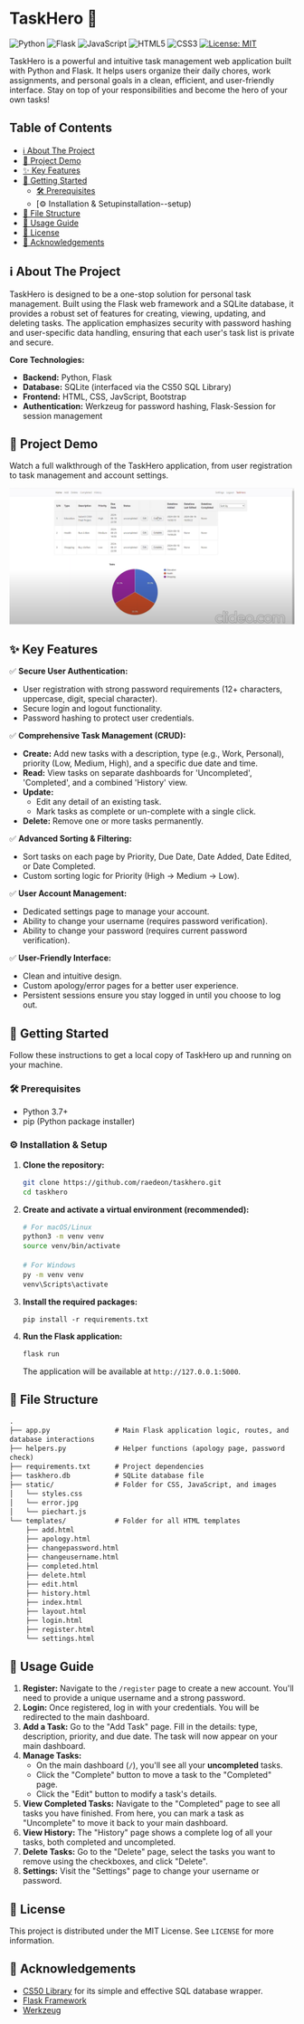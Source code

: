 # TaskHero 🦸

![Python](https://img.shields.io/badge/Python-3.7%2B-blue?style=for-the-badge&logo=python&logoColor=white)
![Flask](https://img.shields.io/badge/Flask-2.x-black?style=for-the-badge&logo=flask)
![JavaScript](https://img.shields.io/badge/JavaScript-F7DF1E?style=for-the-badge&logo=javascript&logoColor=black)
![HTML5](https://img.shields.io/badge/HTML5-E34F26?style=for-the-badge&logo=html5&logoColor=white)
![CSS3](https://img.shields.io/badge/CSS3-1572B6?style=for-the-badge&logo=css3&logoColor=white)
[![License: MIT](https://img.shields.io/badge/License-MIT-yellow?style=for-the-badge)](https://opensource.org/licenses/MIT)

TaskHero is a powerful and intuitive task management web application built with Python and Flask. It helps users organize their daily chores, work assignments, and personal goals in a clean, efficient, and user-friendly interface. Stay on top of your responsibilities and become the hero of your own tasks!

## Table of Contents
- [ℹ️ About The Project](#about-the-project)
- [🎥 Project Demo](#project-demo)
- [✨ Key Features](#key-features)
- [🚀 Getting Started](#getting-started)
  - [🛠 Prerequisites](#prerequisites)
  - [⚙️ Installation & Setupinstallation--setup)
- [📂 File Structure](#file-structure)
- [📖 Usage Guide](#usage-guide)
- [📜 License](#license)
- [🙏 Acknowledgements](#acknowledgements)

## ℹ️ About The Project

TaskHero is designed to be a one-stop solution for personal task management. Built using the Flask web framework and a SQLite database, it provides a robust set of features for creating, viewing, updating, and deleting tasks. The application emphasizes security with password hashing and user-specific data handling, ensuring that each user's task list is private and secure.

**Core Technologies:**
*   **Backend:** Python, Flask
*   **Database:** SQLite (interfaced via the CS50 SQL Library)
*   **Frontend:** HTML, CSS, JavScript, Bootstrap
*   **Authentication:** Werkzeug for password hashing, Flask-Session for session management

## 🎥 Project Demo

Watch a full walkthrough of the TaskHero application, from user registration to task management and account settings.

[![TaskHero Demo Video](static/thumbnail.png)](https://youtu.be/6h2Y0zDBpOo)

## ✨ Key Features

✅ **Secure User Authentication:**
*   User registration with strong password requirements (12+ characters, uppercase, digit, special character).
*   Secure login and logout functionality.
*   Password hashing to protect user credentials.

✅ **Comprehensive Task Management (CRUD):**
*   **Create:** Add new tasks with a description, type (e.g., Work, Personal), priority (Low, Medium, High), and a specific due date and time.
*   **Read:** View tasks on separate dashboards for 'Uncompleted', 'Completed', and a combined 'History' view.
*   **Update:**
    *   Edit any detail of an existing task.
    *   Mark tasks as complete or un-complete with a single click.
*   **Delete:** Remove one or more tasks permanently.

✅ **Advanced Sorting & Filtering:**
*   Sort tasks on each page by Priority, Due Date, Date Added, Date Edited, or Date Completed.
*   Custom sorting logic for Priority (High -> Medium -> Low).

✅ **User Account Management:**
*   Dedicated settings page to manage your account.
*   Ability to change your username (requires password verification).
*   Ability to change your password (requires current password verification).

✅ **User-Friendly Interface:**
*   Clean and intuitive design.
*   Custom apology/error pages for a better user experience.
*   Persistent sessions ensure you stay logged in until you choose to log out.

## 🚀 Getting Started

Follow these instructions to get a local copy of TaskHero up and running on your machine.

### 🛠 Prerequisites

*   Python 3.7+
*   pip (Python package installer)

### ⚙️ Installation & Setup

1.  **Clone the repository:**
    ```bash
    git clone https://github.com/raedeon/taskhero.git
    cd taskhero
    ```

2.  **Create and activate a virtual environment (recommended):**
    ```bash
    # For macOS/Linux
    python3 -m venv venv
    source venv/bin/activate

    # For Windows
    py -m venv venv
    venv\Scripts\activate
    ```

3.  **Install the required packages:**
    ```bashsqli
    pip install -r requirements.txt
    ```

4.  **Run the Flask application:**
    ```bash
    flask run
    ```
    The application will be available at `http://127.0.0.1:5000`.

## 📂 File Structure

```
.
├── app.py                # Main Flask application logic, routes, and database interactions
├── helpers.py            # Helper functions (apology page, password check)
├── requirements.txt      # Project dependencies
├── taskhero.db           # SQLite database file
├── static/               # Folder for CSS, JavaScript, and images
│   └── styles.css
│   └── error.jpg
│   └── piechart.js
└── templates/            # Folder for all HTML templates
    ├── add.html
    ├── apology.html
    ├── changepassword.html
    ├── changeusername.html
    ├── completed.html
    ├── delete.html
    ├── edit.html
    ├── history.html
    ├── index.html
    ├── layout.html
    ├── login.html
    ├── register.html
    └── settings.html
```

## 📖 Usage Guide

1.  **Register:** Navigate to the `/register` page to create a new account. You'll need to provide a unique username and a strong password.
2.  **Login:** Once registered, log in with your credentials. You will be redirected to the main dashboard.
3.  **Add a Task:** Go to the "Add Task" page. Fill in the details: type, description, priority, and due date. The task will now appear on your main dashboard.
4.  **Manage Tasks:**
    *   On the main dashboard (`/`), you'll see all your **uncompleted** tasks.
    *   Click the "Complete" button to move a task to the "Completed" page.
    *   Click the "Edit" button to modify a task's details.
5.  **View Completed Tasks:** Navigate to the "Completed" page to see all tasks you have finished. From here, you can mark a task as "Uncomplete" to move it back to your main dashboard.
6.  **View History:** The "History" page shows a complete log of all your tasks, both completed and uncompleted.
7.  **Delete Tasks:** Go to the "Delete" page, select the tasks you want to remove using the checkboxes, and click "Delete".
8.  **Settings:** Visit the "Settings" page to change your username or password.

## 📜 License

This project is distributed under the MIT License. See `LICENSE` for more information.

## 🙏 Acknowledgements
*   [CS50 Library](https://cs50.readthedocs.io/libraries/cs50/python/) for its simple and effective SQL database wrapper.
*   [Flask Framework](https://flask.palletsprojects.com/)
*   [Werkzeug](https://werkzeug.palletsprojects.com/)
